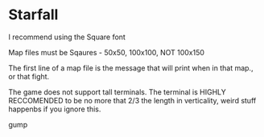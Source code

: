 # Starfall

I recommend using the Square font

Map files must be Sqaures - 50x50, 100x100, NOT 100x150

The first line of a map file is the message that will print when in that map., or that fight.

The game does not support tall terminals. The terminal is HIGHLY RECCOMENDED to be no more that 2/3 the length in verticality, weird stuff happenbs if you ignore this.

gump
